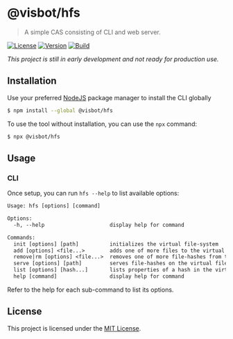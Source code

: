 # @visbot/hfs

> A simple CAS consisting of CLI and web server.

[![License](https://img.shields.io/github/license/visbot/hfs?color=blue&style=for-the-badge)](https://github.com/visbot/hfs/blob/main/LICENSE)
[![Version](https://img.shields.io/npm/v/@visbot/hfs?style=for-the-badge)](https://www.npmjs.org/package/@visbot/hfs)
[![Build](https://img.shields.io/github/actions/workflow/status/visbot/hfs/default.yml?style=for-the-badge)](https://github.com/visbot/hfs/actions)

*This project is still in early development and not ready for production use.*

## Installation

Use your preferred [NodeJS](https://nodejs.org) package manager to install the CLI globally

```sh
$ npm install --global @visbot/hfs
```

To use the tool without installation, you can use the `npx` command:

```sh
$ npx @visbot/hfs
```

## Usage

### CLI

Once setup, you can run `hfs --help` to list available options:

```txt
Usage: hfs [options] [command]

Options:
  -h, --help                     display help for command

Commands:
  init [options] [path]          initializes the virtual file-system
  add [options] <file...>        adds one of more files to the virtual file-system
  remove|rm [options] <file...>  removes one of more file-hashes from the virtual file-system
  serve [options] [path]         serves file-hashes on the virtual file-system
  list [options] [hash...]       lists properties of a hash in the virtual file-system
  help [command]                 display help for command
```

Refer to the help for each sub-command to list its options.

## License

This project is licensed under the [MIT License](LICENSE).
